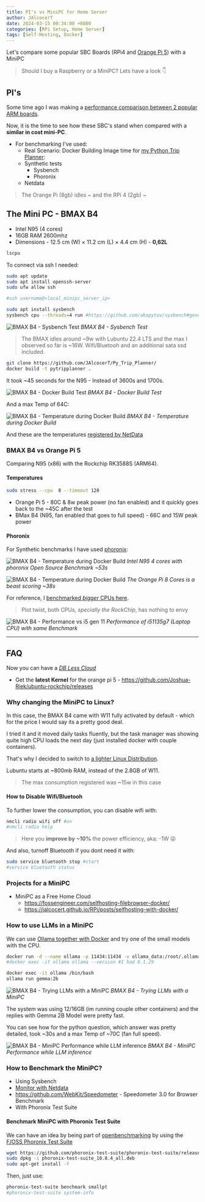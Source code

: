 ```yaml
---
title: PI's vs MiniPC for Home Server
author: JAlcocerT
date: 2024-03-15 00:34:00 +0800
categories: [RPi Setup, Home Server]
tags: [Self-Hosting, Docker]
---
```


Let's compare some popular SBC Boards (RPi4 and [Orange Pi 5](https://jalcocert.github.io/RPi/posts/pi-vs-orange/)) with a MiniPC

> Should I buy a Raspberry or a MiniPC? Lets have a look 👇

## PI's

Some time ago I was making a [performance comparison between 2 popular ARM boards](https://jalcocert.github.io/RPi/posts/pi-vs-orange/).

Now, it is the time to see how these SBC's stand when compared with a **similar in cost mini-PC**.

* For benchmarking I've used:
  * Real Scenario: Docker Building Image time for [my Python Trip Planner](https://github.com/JAlcocerT/Py_Trip_Planner/):
  * Synthetic tests
    * Sysbench
    * Phoronix
  * Netdata

> The Orange Pi (8gb) idles ~ and the RPi 4 (2gb) ~

## The Mini PC - BMAX B4

* Intel N95 (4 cores)
* 16GB RAM 2600mhz
* Dimensions - 12.5 cm (W) × 11.2 cm (L) × 4.4 cm (H) - **0,62L**

```sh
lscpu
```

To connect via ssh I needed:

```sh
sudo apt update
sudo apt install openssh-server
sudo ufw allow ssh

#ssh username@<local_minipc_server_ip>
```


```sh
sudo apt install sysbench 
sysbench cpu --threads=4 run #https://github.com/akopytov/sysbench#general-command-line-options
```


![BMAX B4 - Sysbench Test](/img/minipc-vs-pis/sysbench_bmaxb4.png)
_BMAX B4 - Sysbench Test_


> The BMAX idles around ~9w with Lubuntu 22.4 LTS and the max I observed so far is ~16W. Wifi/Bluetooh and an additional sata ssd included.


```sh
git clone https://github.com/JAlcocerT/Py_Trip_Planner/
docker build -t pytripplanner .
```

It took ~45 seconds for the N95 - Instead of 3600s and 1700s.


![BMAX B4 - Docker Build Test](/img/minipc-vs-pis/buildingtest.png)
_BMAX B4 - Docker Build Test_

And a max Temp of 64C:

![BMAX B4 - Temperature during Docker Build](/img/minipc-vs-pis/temperature_during_test.png)
_BMAX B4 - Temperature during Docker Build_

And these are the temperatures [registered by NetData](https://fossengineer.com/selfhosting-netdata/)

### BMAX B4 vs Orange Pi 5

Comparing N95 (x86) with the Rockchip RK3588S (ARM64).

#### Temperatures

```sh
sudo stress --cpu  8 --timeout 120
```

* Orange Pi 5 - 80C & 8w peak power (no fan enabled) and it quickly goes back to the ~45C after the test
* BMax B4 (N95, fan enabled that goes to full speed) - 66C and 15W peak power


#### Phoronix

For Synthetic benchmarks I have used [phoronix](#benchmark-minipc-with-phoronix-test-suite):

![BMAX B4 - Temperature during Docker Build](/img/minipc-vs-pis/n95-cpu-phoronix.png)
_Intel N95 4 cores with phoronix Open Source Benchmark ~53s_

![BMAX B4 - Temperature during Docker Build](/img/minipc-vs-pis/orangepi5-cpu-phoronix.png)
_The Orange Pi 8 Cores is a beast scoring ~38s_

For reference, I [benchmarked *bigger* CPUs here](https://jalcocert.github.io/JAlcocerT/asrock-x300-home-server/).

> Plot twist, both CPUs, *specially the RockChip*, has nothing to envy

![BMAX B4 - Performance vs i5 gen 11](/img/minipc-vs-pis/i5-1135g7.png)
_Performance of i51135g7 (Laptop CPU) with same Benchmark_

---

## FAQ

Now you can have a *[DB Less Cloud](https://fossengineer.com/selfhosting-filebrowser-docker/)*


* Get the **latest Kernel** for the orange pi 5 - https://github.com/Joshua-Riek/ubuntu-rockchip/releases

### Why changing the MiniPC to Linux?

In this case, the BMAX B4 came with W11 fully activated by default - which for the price I would say its a pretty good deal.

I tried it and it moved daily tasks fluently, but the task manager was showing quite high CPU loads the next day (just installed docker with couple containers).

That's why I decided to switch to [a lighter Linux Distribution](https://jalcocert.github.io/Linux/docs/#what-is-the-best-linux-for-low-resources).

Lubuntu starts at ~800mb RAM, instead of the 2.8GB of W11.

> The max consumption registered was ~15w in this case

#### How to Disable Wifi/Bluetooh

To further lower the consumption, you can disable wifi with:

```sh
nmcli radio wifi off #on
#nmcli radio help   
```

> Here you **improve by ~10%** the power efficiency, aka: -1W 😜

And also, turnoff Bluetooth if you dont need it with:

```sh
sudo service bluetooth stop #start
#service bluetooth status
```


### Projects for a MiniPC

* MiniPC as a Free Home Cloud
  * <https://fossengineer.com/selfhosting-filebrowser-docker/>
  * <https://jalcocert.github.io/RPi/posts/selfhosting-with-docker/>


### How to use LLMs in a MiniPC

We can use [Ollama together with Docker](https://fossengineer.com/selfhosting-llms-ollama/) and try one of the small models with the CPU.

```sh
docker run -d --name ollama -p 11434:11434 -v ollama_data:/root/.ollama ollama/ollama
#docker exec -it ollama ollama --version #I had 0.1.29

docker exec -it ollama /bin/bash
ollama run gemma:2b
```

![BMAX B4 - Trying LLMs with a MiniPC](/img/minipc-vs-pis/minipc-gemma2b.png)
_BMAX B4 - Trying LLMs with a MiniPC_

The system was using 12/16GB (im running couple other containers) and the replies with Gemma 2B Model were pretty fast.


You can see how for the python question, which answer was pretty detailed, took ~30s and a max Temp of ~70C (fan full speed).

![BMAX B4 - MiniPC Performance while LLM inference](/img/minipc-vs-pis/minipc_gemma_temps.png)
_BMAX B4 - MiniPC Performance while LLM inference_


### How to Benchmark the MiniPC?

* Using Sysbench
* [Monitor with Netdata](https://fossengineer.com/selfhosting-netdata/)
* https://github.com/WebKit/Speedometer - Speedometer 3.0 for Browser Benchmark
* With Phoronix Test Suite

#### Benchmark MiniPC with Phoronix Test Suite

We can have an idea by being part of [openbenchmarking](https://openbenchmarking.org/) by using the [F/OSS Phoronix Test Suite](https://github.com/phoronix-test-suite/phoronix-test-suite/releases)

```sh
wget https://github.com/phoronix-test-suite/phoronix-test-suite/releases/download/v10.8.4/phoronix-test-suite_10.8.4_all.deb
sudo dpkg -i phoronix-test-suite_10.8.4_all.deb
sudo apt-get install -f
```

Then, just use:

```sh
phoronix-test-suite benchmark smallpt
#phoronix-test-suite system-info
```